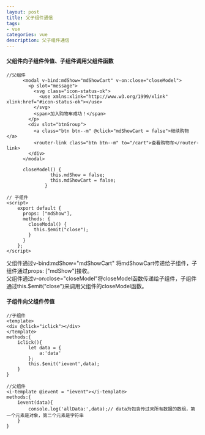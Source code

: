 ```yaml
---
layout: post
title: 父子组件通信
tags:
- vue
categories: vue
description: 父子组件通信
---
```


<!-- more -->
#### 父组件向子组件传值、子组件调用父组件函数
```
//父组件
      <modal v-bind:mdShow="mdShowCart" v-on:close="closeModel">
        <p slot="message">
          <svg class="icon-status-ok">
            <use xmlns:xlink="http://www.w3.org/1999/xlink" xlink:href="#icon-status-ok"></use>
          </svg>
          <span>加入购物车成功！</span>
        </p>
        <div slot="btnGroup">
          <a class="btn btn--m" @click="mdShowCart = false">继续购物</a>
          <router-link class="btn btn--m" to="/cart">查看购物车</router-link>
        </div>
      </modal>
      
      closeModel() {
                this.mdShow = false;
                this.mdShowCart = false;
              }
        
// 子组件
<script>
    export default {
      props: ["mdShow"],
      methods: {
        closeModal() {
          this.$emit("close");
        }
      }
    };
</script>              
```
父组件通过v-bind:mdShow="mdShowCart" 将mdShowCart传递给子组件，子组件通过props: ["mdShow"]接收。<br>
父组件通过v-on:close="closeModel"将closeModel函数传递给子组件，子组件通过this.$emit("close")来调用父组件的closeModel函数。

#### 子组件向父组件传值
```
//子组件
<template>
<div @click="iclick"></div>
</template>
methods:{
    iclick(){
        let data = {
            a:'data'
        };
        this.$emit('ievent',data);
    }
}

//父组件
<i-template @ievent = "ievent"></i-template>
methods:{
    ievent(data){
        console.log('allData:',data);// data为包含传过来所有数据的数组，第一个元素是对象，第二个元素是字符串
    }
}
```

